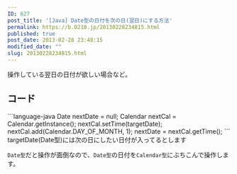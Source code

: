 ```yaml
---
ID: 627
post_title: '[Java] Date型の日付を次の日(翌日)にする方法'
permalink: https://b.0218.jp/20130228234815.html
published: true
post_date: 2013-02-28 23:48:15
modified_date: ""
slug: 20130228234815.html
---
```

操作している翌日の日付が欲しい場合など。
<!--more-->
<h2>コード</h2>
```language-java
Date nextDate = null;
Calendar nextCal = Calendar.getInstance();
nextCal.setTime(targetDate);
nextCal.add(Calendar.DAY_OF_MONTH, 1);
nextDate = nextCal.getTime();
```
<span class="text-muted">targetDate(Date型)には次の日にしたい日付が入ってるとします</span>

<code>Date型</code>だと操作が面倒なので、<code>Date型</code>の日付を<code>Calendar型</code>にぶちこんで操作します。